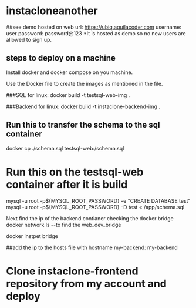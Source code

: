 # instacloneanother
##see demo hosted on web
url: https://ubiq.aquilacoder.com
username: user
password: password@123
*It is hosted as demo so no new users are allowed to sign up.

## steps to deploy on a machine
Install docker and docker compose on you machine.

Use the Docker file to create the images as mentioned in the file.

###SQL
for linux: docker build -t testsql-web-img . 

###Backend
for linux: docker build -t instaclone-backend-img .

## Run this to transfer the schema to the sql container
docker cp ./schema.sql testsql-web:/schema.sql

# Run this on the testsql-web container after it is build 
mysql -u root -p${MYSQL_ROOT_PASSWORD} -e "CREATE DATABASE test"
mysql -u root -p${MYSQL_ROOT_PASSWORD} -D test < /app/schema.sql

Next find the ip of the backend contianer checking the docker bridge
docker network ls  --to find the web_dev_bridge

docker instpet bridge <brige name >

##add the ip to the hosts file with hostname my-backend:
my-backend <ip>

# Clone instaclone-frontend repository from my account and deploy
